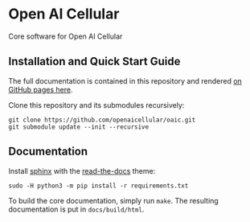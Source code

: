 # Open AI Cellular

Core software for Open AI Cellular

## Installation and Quick Start Guide

The full documentation is contained in this repository and rendered
[on GitHub pages here](https://openaicellular.github.io/oaic/).

Clone this repository and its submodules recursively:

    git clone https://github.com/openaicellular/oaic.git
    git submodule update --init --recursive

## Documentation

Install [sphinx](https://www.sphinx-doc.org/en/master/) with the
[read-the-docs](https://readthedocs.org/) theme:

    sudo -H python3 -m pip install -r requirements.txt

To build the core documentation, simply run `make`.
The resulting documentation is put in `docs/build/html`.
